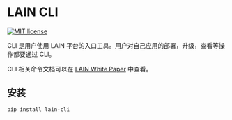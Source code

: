 # LAIN CLI

[![MIT license](https://img.shields.io/github/license/mashape/apistatus.svg)](https://opensource.org/licenses/MIT)

CLI 是用户使用 LAIN 平台的入口工具。用户对自己应用的部署，升级，查看等操作都要通过 CLI。

CLI 相关命令文档可以在 [LAIN White Paper](https://laincloud.gitbooks.io/white-paper/content/usermanual/sdkandcli.html) 中查看。

## 安装

`pip install lain-cli`

